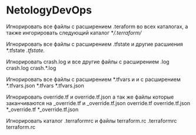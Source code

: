 # NetologyDevOps
 Игнорировать все файлы с расширением .teraform во всех каталогах, а также ингорировать следующий каталог
**/.terraform/*

Игнорировать все файлы с расширением .tfstate и другие расшиения
*.tfstate
*.tfstate.*

 Игнорировать crash.log и все другие файлы с расширением .log
crash.log
crash.*.log


 Игнорировать все файлы с расширением *.tfvars и и с расширением *.tfvars.json
*.tfvars
*.tfvars.json


 Игнорировать override.tf и override.tf.json а так же файлы которые заканчиваются на _override.tf и _override.tf.json
override.tf
override.tf.json
*_override.tf
*_override.tf.json

 Игнорировать каталог .terraformrc и файлы terraform.rc
.terraformrc
terraform.rc
